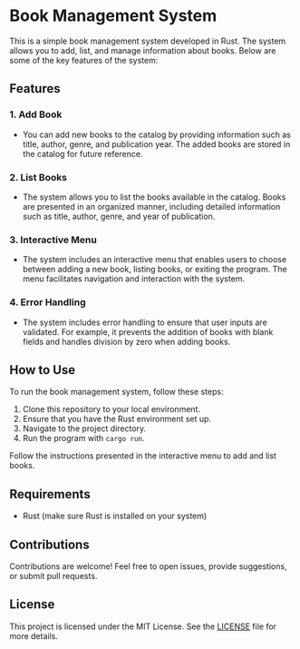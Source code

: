 # Book Management System

This is a simple book management system developed in Rust. The system allows you to add, list, and manage information about books. Below are some of the key features of the system:

## Features

### 1. Add Book
- You can add new books to the catalog by providing information such as title, author, genre, and publication year. The added books are stored in the catalog for future reference.

### 2. List Books
- The system allows you to list the books available in the catalog. Books are presented in an organized manner, including detailed information such as title, author, genre, and year of publication.

### 3. Interactive Menu
- The system includes an interactive menu that enables users to choose between adding a new book, listing books, or exiting the program. The menu facilitates navigation and interaction with the system.

### 4. Error Handling
- The system includes error handling to ensure that user inputs are validated. For example, it prevents the addition of books with blank fields and handles division by zero when adding books.

## How to Use

To run the book management system, follow these steps:

1. Clone this repository to your local environment.
2. Ensure that you have the Rust environment set up.
3. Navigate to the project directory.
4. Run the program with `cargo run`.

Follow the instructions presented in the interactive menu to add and list books.

## Requirements

- Rust (make sure Rust is installed on your system)

## Contributions

Contributions are welcome! Feel free to open issues, provide suggestions, or submit pull requests.

## License

This project is licensed under the MIT License. See the [LICENSE](LICENSE) file for more details.
